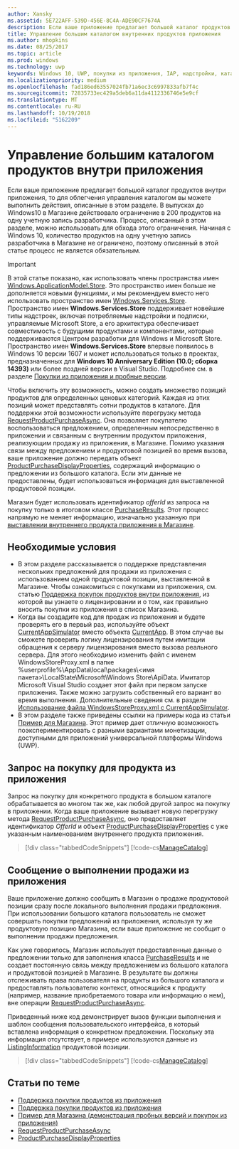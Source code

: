 ```yaml
---
author: Xansky
ms.assetid: 5E722AFF-539D-456E-8C4A-ADE90CF7674A
description: Если ваше приложение предлагает большой каталог продуктов внутри приложения, то для облегчения управления каталогом вы можете выполнить действия, описанные в этом разделе.
title: Управление большим каталогом внутренних продуктов приложения
ms.author: mhopkins
ms.date: 08/25/2017
ms.topic: article
ms.prod: windows
ms.technology: uwp
keywords: Windows 10, UWP, покупки из приложения, IAP, надстройки, каталог, Windows.ApplicationModel.Store
ms.localizationpriority: medium
ms.openlocfilehash: fad186ed63557024fb71a6ec3c6997833afb7f4c
ms.sourcegitcommit: 72835733ec429a5deb6a11da4112336746e5e9cf
ms.translationtype: MT
ms.contentlocale: ru-RU
ms.lasthandoff: 10/19/2018
ms.locfileid: "5162209"
---
```

# <a name="manage-a-large-catalog-of-in-app-products"></a>Управление большим каталогом продуктов внутри приложения

Если ваше приложение предлагает большой каталог продуктов внутри приложения, то для облегчения управления каталогом вы можете выполнить действия, описанные в этом разделе. В выпусках до Windows10 в Магазине действовало ограничение в 200 продуктов на одну учетную запись разработчика. Процесс, описанный в этом разделе, можно использовать для обхода этого ограничения. Начиная с Windows 10, количество продуктов на одну учетную запись разработчика в Магазине не ограничено, поэтому описанный в этой статье процесс не является обязательным.

> [!IMPORTANT]
> В этой статье показано, как использовать члены пространства имен [Windows.ApplicationModel.Store](https://msdn.microsoft.com/library/windows/apps/windows.applicationmodel.store.aspx). Это пространство имен больше не дополняется новыми функциями, и мы рекомендуем вместо него использовать пространство имен [Windows.Services.Store](https://msdn.microsoft.com/library/windows/apps/windows.services.store.aspx). Пространство имен **Windows.Services.Store** поддерживает новейшие типы надстроек, включая потребляемые надстройки и подписки, управляемые Microsoft Store, а его архитектура обеспечивает совместимость с будущими продуктами и компонентами, которые поддерживаются Центром разработки для Windows и Microsoft Store. Пространство имен **Windows.Services.Store** впервые появилось в Windows 10 версии 1607 и может использоваться только в проектах, предназначенных для **Windows 10 Anniversary Edition (10.0; сборка 14393)** или более поздней версии в Visual Studio. Подробнее см. в разделе [Покупки из приложения и пробные версии](in-app-purchases-and-trials.md).

Чтобы включить эту возможность, можно создать множество позиций продуктов для определенных ценовых категорий. Каждая из этих позиций может представлять сотни продуктов в каталоге. Для поддержки этой возможности используйте перегрузку метода [RequestProductPurchaseAsync](https://docs.microsoft.com/uwp/api/windows.applicationmodel.store.currentapp.requestproductpurchaseasync). Она позволяет покупателю воспользоваться предложением, определенным непосредственно в приложении и связанным с внутренним продуктом приложения, реализующим продажу из приложения, в Магазине. Помимо указания связи между предложением и продуктовой позицией во время вызова, ваше приложение должно передать объект [ProductPurchaseDisplayProperties](https://msdn.microsoft.com/library/windows/apps/dn263384), содержащий информацию о предложении из большого каталога. Если эти данные не предоставлены, будет использоваться информация для выставленной продуктовой позиции.

Магазин будет использовать идентификатор *offerId* из запроса на покупку только в итоговом классе [PurchaseResults](https://msdn.microsoft.com/library/windows/apps/dn263392). Этот процесс напрямую не меняет информацию, изначально указанную при [выставлении внутреннего продукта приложения в Магазине](../publish/add-on-submissions.md).

## <a name="prerequisites"></a>Необходимые условия

-   В этом разделе рассказывается о поддержке представления нескольких предложений для продажи из приложения с использованием одной продуктовой позиции, выставленной в Магазине. Чтобы ознакомиться с покупками из приложения, см. статью [Поддержка покупок продуктов внутри приложения](enable-in-app-product-purchases.md), из которой вы узнаете о лицензировании и о том, как правильно вносить покупки из приложения в список Магазина.
-   Когда вы создадите код для продаж из приложения и будете проверять его в первый раз, используйте объект [CurrentAppSimulator](https://msdn.microsoft.com/library/windows/apps/hh779766) вместо объекта [CurrentApp](https://msdn.microsoft.com/library/windows/apps/hh779765). В этом случае вы сможете проверить логику лицензирования путем имитации обращения к серверу лицензирования вместо вызова реального сервера. Для этого необходимо изменить файл с именем WindowsStoreProxy.xml в папке %userprofile%\\AppData\\local\\packages\\&lt;имя пакета&gt;\\LocalState\\Microsoft\\Windows Store\\ApiData. Имитатор Microsoft Visual Studio создает этот файл при первом запуске приложения. Также можно загрузить собственный его вариант во время выполнения. Дополнительные сведения см. в разделе [Использование файла WindowsStoreProxy.xml с CurrentAppSimulator](in-app-purchases-and-trials-using-the-windows-applicationmodel-store-namespace.md#proxy).
-   В этом разделе также приведены ссылки на примеры кода из статьи [Пример для Магазина](https://github.com/Microsoft/Windows-universal-samples/tree/win10-1507/Samples/Store). Этот пример дает отличную возможность поэкспериментировать с разными вариантами монетизации, доступными для приложений универсальной платформы Windows (UWP).

## <a name="make-the-purchase-request-for-the-in-app-product"></a>Запрос на покупку для продукта из приложения

Запрос на покупку для конкретного продукта в большом каталоге обрабатывается во многом так же, как любой другой запрос на покупку в приложении. Когда ваше приложение вызывает новую перегрузку метода [RequestProductPurchaseAsync](https://docs.microsoft.com/uwp/api/windows.applicationmodel.store.currentapp.requestproductpurchaseasync), оно предоставляет идентификатор *OfferId* и объект [ProductPurchaseDisplayProperties](https://msdn.microsoft.com/library/windows/apps/dn263390) с уже указанным наименованием внутреннего продукта приложения.

> [!div class="tabbedCodeSnippets"]
[!code-cs[ManageCatalog](./code/InAppPurchasesAndLicenses/cs/ManageCatalog.cs#MakePurchaseRequest)]

## <a name="report-fulfillment-of-the-in-app-offer"></a>Сообщение о выполнении продажи из приложения

Ваше приложение должно сообщить в Магазин о продаже продуктовой позиции сразу после локального выполнения продажи предложения. При использовании большого каталога пользователь не сможет совершать покупки предложений из приложения, используя ту же продуктовую позицию Магазина, если ваше приложение не сообщит о выполнении продажи предложения.

Как уже говорилось, Магазин использует предоставленные данные о предложении только для заполнения класса [PurchaseResults](https://msdn.microsoft.com/library/windows/apps/dn263392) и не создает постоянную связь между предложением из большого каталога и продуктовой позицией в Магазине. В результате вы должны отслеживать права пользователя на продукты из большого каталога и предоставлять пользователю контекст, относящийся к продукту (например, название приобретаемого товара или информацию о нем), вне операции [RequestProductPurchaseAsync](https://docs.microsoft.com/uwp/api/windows.applicationmodel.store.currentapp.requestproductpurchaseasync).

Приведенный ниже код демонстрирует вызов функции выполнения и шаблон сообщения пользовательского интерфейса, в который вставлена информация о конкретном предложении. Поскольку эта информация отсутствует, в примере используются данные из [ListingInformation](https://msdn.microsoft.com/library/windows/apps/br225163) продуктовой позиции.

> [!div class="tabbedCodeSnippets"]
[!code-cs[ManageCatalog](./code/InAppPurchasesAndLicenses/cs/ManageCatalog.cs#ReportFulfillment)]

## <a name="related-topics"></a>Статьи по теме

* [Поддержка покупки продуктов из приложения](enable-in-app-product-purchases.md)
* [Поддержка покупки продуктов из приложения](enable-consumable-in-app-product-purchases.md)
* [Пример для Магазина (демонстрация пробных версий и покупок из приложения)](https://github.com/Microsoft/Windows-universal-samples/tree/win10-1507/Samples/Store)
* [RequestProductPurchaseAsync](https://msdn.microsoft.com/library/windows/apps/dn263382)
* [ProductPurchaseDisplayProperties](https://msdn.microsoft.com/library/windows/apps/dn263384)
